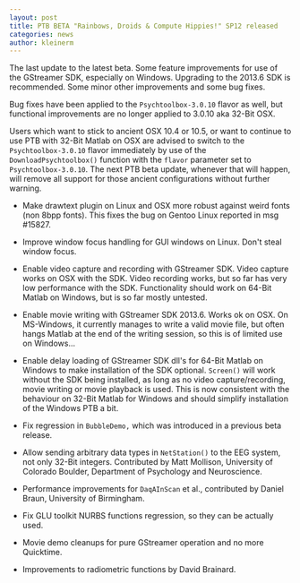 ```yaml
---
layout: post
title: PTB BETA "Rainbows, Droids & Compute Hippies!" SP12 released
categories: news
author: kleinerm
---
```


The last update to the latest beta. Some feature improvements for use of the
GStreamer SDK, especially on Windows. Upgrading to the 2013.6 SDK is
recommended. Some minor other improvements and some bug fixes.

Bug fixes have been applied to the `Psychtoolbox-3.0.10` flavor as well, but
functional improvements are no longer applied to 3.0.10 aka 32-Bit OSX.

Users which want to stick to ancient OSX 10.4 or 10.5, or want to continue to
use PTB with 32-Bit Matlab on OSX are advised to switch to the
`Psychtoolbox-3.0.10` flavor immediately by use of the `DownloadPsychtoolbox()`
function with the `flavor` parameter set to `Psychtoolbox-3.0.10`. The next PTB
beta update, whenever that will happen, will remove all support for those
ancient configurations without further warning.

-   Make drawtext plugin on Linux and OSX more robust against weird fonts (non
    8bpp fonts). This fixes the bug on Gentoo Linux reported in msg \#15827.

-   Improve window focus handling for GUI windows on Linux. Don't steal window
    focus.

-   Enable video capture and recording with GStreamer SDK. Video capture works
    on OSX with the SDK. Video recording works, but so far has very low
    performance with the SDK. Functionality should work on 64-Bit Matlab on
    Windows, but is so far mostly untested.

-   Enable movie writing with GStreamer SDK 2013.6. Works ok on OSX. On
    MS-Windows, it currently manages to write a valid movie file, but often
    hangs Matlab at the end of the writing session, so this is of limited use
    on Windows...

-   Enable delay loading of GStreamer SDK dll's for 64-Bit Matlab on Windows to
    make installation of the SDK optional. `Screen()` will work without the SDK
    being installed, as long as no video capture/recording, movie writing or
    movie playback is used. This is now consistent with the behaviour on 32-Bit
    Matlab for Windows and should simplify installation of the Windows PTB a
    bit.

-   Fix regression in `BubbleDemo,` which was introduced in a previous beta
    release.

-   Allow sending arbitrary data types in `NetStation()` to the EEG system, not
    only 32-Bit integers. Contributed by Matt Mollison, University of Colorado
    Boulder, Department of Psychology and Neuroscience.

-   Performance improvements for `DaqAInScan` et al., contributed by Daniel
    Braun, University of Birmingham.

-   Fix GLU toolkit NURBS functions regression, so they can be actually used.

-   Movie demo cleanups for pure GStreamer operation and no more Quicktime.

-   Improvements to radiometric functions by David Brainard.
